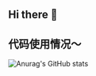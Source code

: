 ## Hi there 👋

## 代码使用情况～
![Anurag's GitHub stats](https://github-readme-stats.vercel.app/api?username=XMing673&show_icons=true&theme=react)


<!--
**XMing673/XMing673** is a ✨ _special_ ✨ repository because its `README.md` (this file) appears on your GitHub profile.

Here are some ideas to get you started:

- 🔭 I’m currently working on ...
- 🌱 I’m currently learning ...
- 👯 I’m looking to collaborate on ...
- 🤔 I’m looking for help with ...
- 💬 Ask me about ...
- 📫 How to reach me: ...
- 😄 Pronouns: ...
- ⚡ Fun fact: ...
-->
